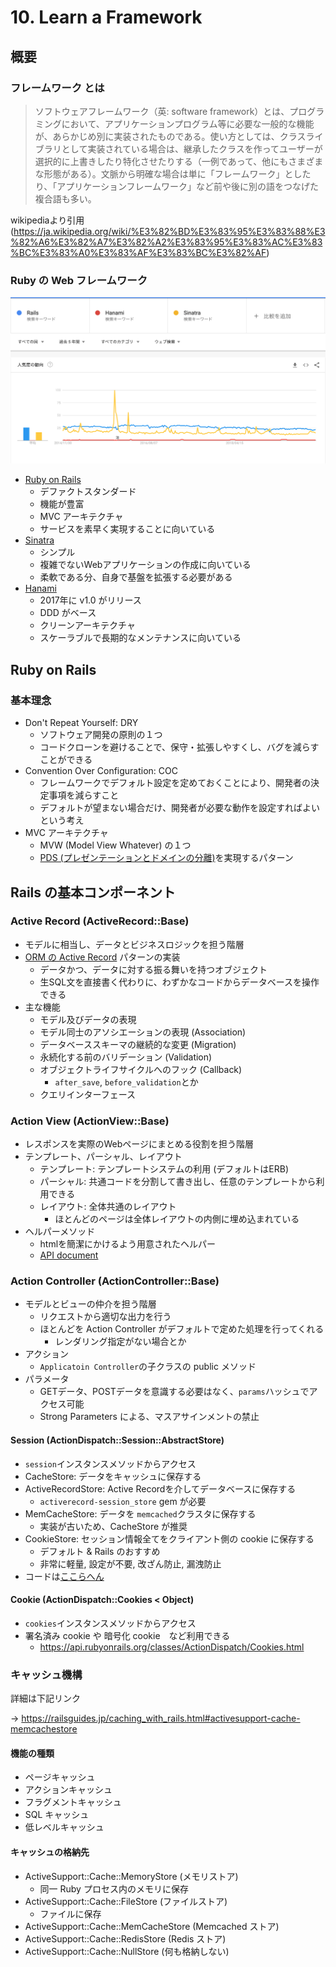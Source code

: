 # 10. Learn a Framework

## 概要

### フレームワーク とは

> ソフトウェアフレームワーク（英: software framework）とは、プログラミングにおいて、アプリケーションプログラム等に必要な一般的な機能が、あらかじめ別に実装されたものである。使い方としては、クラスライブラリとして実装されている場合は、継承したクラスを作ってユーザーが選択的に上書きしたり特化させたりする（一例であって、他にもさまざまな形態がある）。文脈から明確な場合は単に「フレームワーク」としたり、「アプリケーションフレームワーク」など前や後に別の語をつなげた複合語も多い。

wikipediaより引用 (https://ja.wikipedia.org/wiki/%E3%82%BD%E3%83%95%E3%83%88%E3%82%A6%E3%82%A7%E3%82%A2%E3%83%95%E3%83%AC%E3%83%BC%E3%83%A0%E3%83%AF%E3%83%BC%E3%82%AF)

### Ruby の Web フレームワーク

![google trends(rails, hanami, sinatra)](/backend-roadmap/images/google-trends.png)

- [Ruby on Rails](https://rubyonrails.org/)
  - デファクトスタンダード
  - 機能が豊富
  - MVC アーキテクチャ
  - サービスを素早く実現することに向いている
- [Sinatra](http://sinatrarb.com/intro-ja.html)
  - シンプル
  - 複雑でないWebアプリケーションの作成に向いている
  - 柔軟である分、自身で基盤を拡張する必要がある
- [Hanami](https://guides.hanamirb.org/)
  - 2017年に v1.0 がリリース
  - DDD がベース
  - クリーンアーキテクチャ
  - スケーラブルで長期的なメンテナンスに向いている

## Ruby on Rails

### 基本理念

- Don't Repeat Yourself: DRY
  - ソフトウェア開発の原則の１つ
  - コードクローンを避けることで、保守・拡張しやすくし、バグを減らすことができる
- Convention Over Configuration: COC
  - フレームワークでデフォルト設定を定めておくことにより、開発者の決定事項を減らすこと
  - デフォルトが望まない場合だけ、開発者が必要な動作を設定すればよいという考え
- MVC アーキテクチャ
  - MVW (Model View Whatever) の１つ
  - [PDS (プレゼンテーションとドメインの分離)](http://bliki-ja.github.io/PresentationDomainSeparation/)を実現するパターン

## Rails の基本コンポーネント

### Active Record (ActiveRecord::Base)

- モデルに相当し、データとビジネスロジックを担う階層
- [ORM の Active Record](https://www.techscore.com/tech/Ruby/Rails/other/designpattern/1/) パターンの実装
  - データかつ、データに対する振る舞いを持つオブジェクト
  - 生SQL文を直接書く代わりに、わずかなコードからデータベースを操作できる
- 主な機能
  - モデル及びデータの表現
  - モデル同士のアソシエーションの表現 (Association)
  - データベーススキーマの継続的な変更 (Migration)
  - 永続化する前のバリデーション (Validation)
  - オブジェクトライフサイクルへのフック (Callback)
    - `after_save`, `before_validation`とか
  - クエリインターフェース

### Action View (ActionView::Base)

- レスポンスを実際のWebページにまとめる役割を担う階層
- テンプレート、パーシャル、レイアウト
  - テンプレート: テンプレートシステムの利用 (デフォルトはERB)
  - パーシャル: 共通コードを分割して書き出し、任意のテンプレートから利用できる
  - レイアウト: 全体共通のレイアウト
    - ほとんどのページは全体レイアウトの内側に埋め込まれている
- ヘルパーメソッド
  - htmlを簡潔にかけるよう用意されたヘルパー
  - [API document](https://api.rubyonrails.org/classes/ActionView/Helpers.html)

### Action Controller (ActionController::Base)

- モデルとビューの仲介を担う階層
  - リクエストから適切な出力を行う
  - ほとんどを Action Controller がデフォルトで定めた処理を行ってくれる
    - レンダリング指定がない場合とか
- アクション
  - `Applicatoin Controller`の子クラスの public メソッド
- パラメータ
  - GETデータ、POSTデータを意識する必要はなく、`params`ハッシュでアクセス可能
  - Strong Parameters による、マスアサインメントの禁止

#### Session (ActionDispatch::Session::AbstractStore)

- `session`インスタンスメソッドからアクセス
- CacheStore: データをキャッシュに保存する
- ActiveRecordStore: Active Recordを介してデータベースに保存する
  - `activerecord-session_store` gem が必要
- MemCacheStore: データを `memcached`クラスタに保存する
  - 実装が古いため、CacheStore が推奨
- CookieStore: セッション情報全てをクライアント側の cookie に保存する
  - デフォルト & Rails のおすすめ
  - 非常に軽量, 設定が不要, 改ざん防止, 漏洩防止
- コードは[ここらへん](https://github.com/rails/rails/tree/09a2979f75c51afb797dd60261a8930f84144af8/actionpack/lib/action_dispatch/middleware/session)

#### Cookie (ActionDispatch::Cookies < Object)

- `cookies`インスタンスメソッドからアクセス
- 署名済み cookie や 暗号化 cookie　など利用できる
  - https://api.rubyonrails.org/classes/ActionDispatch/Cookies.html

### キャッシュ機構

詳細は下記リンク

-> https://railsguides.jp/caching_with_rails.html#activesupport-cache-memcachestore


#### 機能の種類

- ページキャッシュ
- アクションキャッシュ
- フラグメントキャッシュ
- SQL キャッシュ
- 低レベルキャッシュ

#### キャッシュの格納先

- ActiveSupport::Cache::MemoryStore (メモリストア)
  - 同一 Ruby プロセス内のメモリに保存
- ActiveSupport::Cache::FileStore (ファイルストア)
  - ファイルに保存
- ActiveSupport::Cache::MemCacheStore (Memcached ストア)
- ActiveSupport::Cache::RedisStore (Redis ストア)
- ActiveSupport::Cache::NullStore (何も格納しない)
